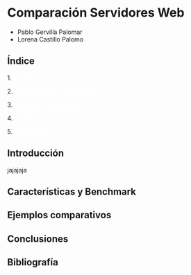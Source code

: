 <H1>Comparación Servidores Web</H1>

- Pablo Gervilla Palomar 
- Lorena Castillo Palomo

<H2>Índice</H2>

1.<a href="#id1" style="color:white"> Introducción </a>

2.<a href="#id2" style="color:white"> Características y Benchmark </a>

3.<a href="#id3" style="color:white"> Ejemplos comparativos </a>

4.<a href="#id4" style="color:white"> Conclusiones </a>

5.<a href="#id5" style="color:white"> Bibliografía </a>



<H2 id="id1">Introducción</H2>
jajajaja
<H2 id="id2">Características y Benchmark</H2>
<H2 id="id3">Ejemplos comparativos</H2>
<H2 id="id4">Conclusiones</H2>
<H2 id="id5">Bibliografía</H2>

